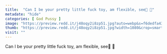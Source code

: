 ```yaml
---
title:  "Can I be your pretty little fuck toy, am flexible, see🤸 🥺"
metadate: "hide"
categories: [ God Pussy ]
image: "https://preview.redd.it/j48oqy2i8zp51.jpg?auto=webp&s=f6dedfa43e76b1b91edaf2556adc57b64dcc2ab5"
thumb: "https://preview.redd.it/j48oqy2i8zp51.jpg?width=1080&crop=smart&auto=webp&s=a518523f124207d8d884ff65fddd9cff66c48b5d"
visit: ""
---
```

Can I be your pretty little fuck toy, am flexible, see🤸 🥺
